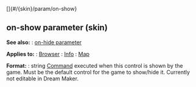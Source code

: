 []{#/{skin}/param/on-show}
  ## on-show parameter (skin)
  **See also:**
  :   [on-hide parameter](ref/%7Bskin%7D/param/on-hide)
  <!-- -->
  **Applies to:**
  :   [Browser](ref/%7Bskin%7D/control/browser)
  :   [Info](ref/%7Bskin%7D/control/info)
  :   [Map](ref/%7Bskin%7D/control/map)
  <!-- -->
  **Format:**
  :   string
  [Command](ref/%7Bskin%7D/commands) executed when this control is shown by
  the game. Must be the default control for the game to show/hide it.
  Currently not editable in Dream Maker.